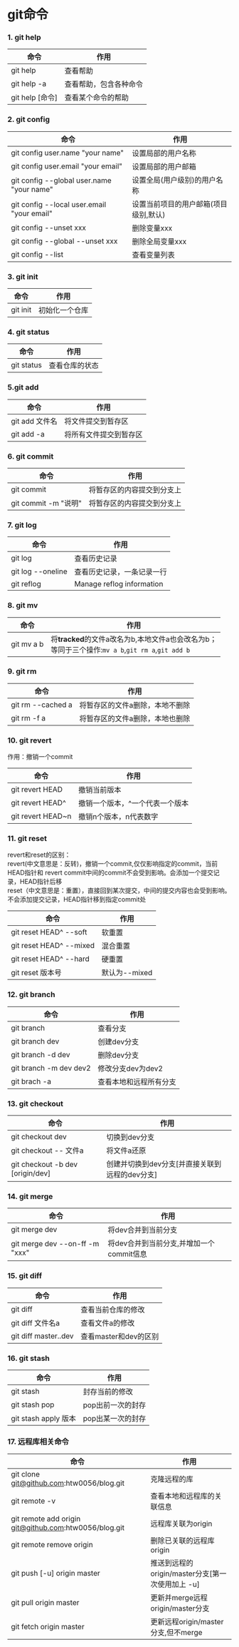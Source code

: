 # git命令

### 1. git help

| 命令            | 作用          |
| ------------- | ----------- |
| git help      | 查看帮助        |
| git help -a   | 查看帮助，包含各种命令 |
| git help [命令] | 查看某个命令的帮助   |


### 2. git config

| 命令                                       | 作用                   |
| ---------------------------------------- | -------------------- |
| git config user.name "your name"         | 设置局部的用户名称            |
| git config user.email "your email"       | 设置局部的用户邮箱            |
| git config --global user.name "your name" | 设置全局(用户级别)的用户名称      |
| git config --local user.email "your email" | 设置当前项目的用户邮箱(项目级别,默认) |
| git config --unset xxx                   | 删除变量xxx              |
| git config --global --unset xxx          | 删除全局变量xxx            |
| git config --list                        | 查看变量列表               |


### 3. git init

| 命令       | 作用      |
| -------- | ------- |
| git init | 初始化一个仓库 |


### 4. git status

| 命令         | 作用      |
| ---------- | ------- |
| git status | 查看仓库的状态 |

### 5.git add

| 命令          | 作用          |
| ----------- | ----------- |
| git add 文件名 | 将文件提交到暂存区   |
| git add -a  | 将所有文件提交到暂存区 |

### 6. git commit

| 命令                 | 作用            |
| ------------------ | ------------- |
| git commit         | 将暂存区的内容提交到分支上 |
| git commit -m "说明" | 将暂存区的内容提交到分支上 |

### 7. git log

| 命令                | 作用                        |
| ----------------- | ------------------------- |
| git log           | 查看历史记录                    |
| git log --oneline | 查看历史记录，一条记录一行             |
| git reflog        | Manage reflog information |

### 8. git mv

| 命令         | 作用                                       |
| ---------- | ---------------------------------------- |
| git mv a b | 将**tracked**的文件a改名为b,本地文件a也会改名为b；<br />等同于三个操作:`mv a b`,`git rm a`,`git add b` |

### 9. git rm

| 命令                | 作用               |
| ----------------- | ---------------- |
| git rm --cached a | 将暂存区的文件a删除，本地不删除 |
| git rm -f a       | 将暂存区的文件a删除，本地也删除 |


### 10. git revert

作用：撤销一个commit

| 命令                | 作用               |
| ----------------- | ---------------- |
| git revert HEAD   | 撤销当前版本           |
| git revert HEAD^  | 撤销一个版本，^一个代表一个版本 |
| git revert HEAD~n | 撤销n个版本，n代表数字     |


### 11. git reset

revert和reset的区别：  
revert(中文意思是：反转)，撤销一个commit,仅仅影响指定的commit，当前HEAD指针和 revert commit中间的commit不会受到影响。会添加一个提交记录，HEAD指针后移  
reset（中文意思是：重置），直接回到某次提交，中间的提交内容也会受到影响。不会添加提交记录，HEAD指针移到指定commit处


| 命令                      | 作用         |
| ----------------------- | ---------- |
| git reset HEAD^ --soft  | 软重置        |
| git reset HEAD^ --mixed | 混合重置       |
| git reset HEAD^ --hard  | 硬重置        |
| git reset 版本号           | 默认为--mixed |

### 12. git branch


| 命令                     | 作用           |
| ---------------------- | ------------ |
| git branch             | 查看分支         |
| git branch dev         | 创建dev分支      |
| git branch -d dev      | 删除dev分支      |
| git branch -m dev dev2 | 修改分支dev为dev2 |
| git brach -a           | 查看本地和远程所有分支  |



### 13. git checkout

| 命令                               | 作用                          |
| -------------------------------- | --------------------------- |
| git checkout dev                 | 切换到dev分支                    |
| git checkout -- 文件a              | 将文件a还原                      |
| git checkout -b dev [origin/dev] | 创建并切换到dev分支[并直接关联到远程的dev分支] |


### 14. git merge

| 命令                             | 作用                        |
| ------------------------------ | ------------------------- |
| git merge dev                  | 将dev合并到当前分支               |
| git merge dev --on-ff -m "xxx" | 将dev合并到当前分支,并增加一个commit信息 |

### 15. git diff

| 命令                   | 作用              |
| -------------------- | --------------- |
| git diff             | 查看当前仓库的修改       |
| git diff 文件名a        | 查看文件a的修改        |
| git diff master..dev | 查看master和dev的区别 |




### 16. git stash

| 命令                 | 作用         |
| ------------------ | ---------- |
| git stash          | 封存当前的修改    |
| git stash pop      | pop出前一次的封存 |
| git stash apply 版本 | pop出某一次的封存 |

 

### 17. 远程库相关命令

| 命令                                       | 作用                                |
| ---------------------------------------- | --------------------------------- |
| git clone git@github.com:htw0056/blog.git | 克隆远程的库                            |
| git remote -v                            | 查看本地和远程库的关联信息                     |
| git remote add origin git@github.com:htw0056/blog.git | 远程库关联为origin                      |
| git remote remove origin                 | 删除已关联的远程库origin                   |
| git push [-u] origin master              | 推送到远程的origin/master分支[第一次使用加上 -u] |
| git pull origin master                   | 更新并merge远程origin/master分支         |
| git fetch origin master                  | 更新远程origin/master分支,但不merge       |


